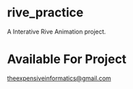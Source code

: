 # rive_practice

A Interative Rive Animation project.

# Available For Project 
theexpensiveinformatics@gmail.com

